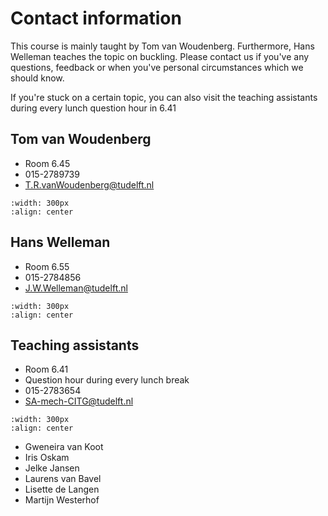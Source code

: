 # Contact information

This course is mainly taught by Tom van Woudenberg. Furthermore, Hans Welleman teaches the topic on buckling. Please contact us if you've any questions, feedback or when you've personal circumstances which we should know.

If you're stuck on a certain topic, you can also visit the teaching assistants during every lunch question hour in 6.41

## Tom van Woudenberg
- Room 6.45
- 015-2789739
- T.R.vanWoudenberg@tudelft.nl

```{figure} figures/Tom.jpg
:width: 300px
:align: center
```

## Hans Welleman
- Room 6.55
- 015-2784856
- J.W.Welleman@tudelft.nl

```{figure} figures/hans.jpg
:width: 300px
:align: center
```

## Teaching assistants
- Room 6.41
- Question hour during every lunch break
- 015-2783654
- SA-mech-CITG@tudelft.nl

```{figure} figures/overzichtfoto's.jpg
:width: 300px
:align: center
```

- Gweneira van Koot
- Iris Oskam
- Jelke Jansen
- Laurens van Bavel
- Lisette de Langen
- Martijn Westerhof